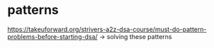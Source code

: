 # patterns
https://takeuforward.org/strivers-a2z-dsa-course/must-do-pattern-problems-before-starting-dsa/ -> solving these patterns
